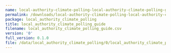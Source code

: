 ```yaml
---
name: local-authority-climate-polling-local-authority-climate-polling-guide-csv
permalink: /downloads/local-authority-climate-polling-local-authority-climate-polling-guide-csv/0
package: local_authority_climate_polling
title: local_authority_climate_polling_guide
filename: local_authority_climate_polling_guide.csv
version: '0'
full_version: 0.1.0
file: /data/local_authority_climate_polling/0/local_authority_climate_polling_guide.csv
---
```

